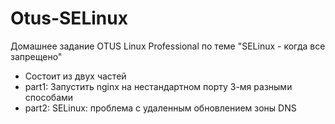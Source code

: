 # Otus-SELinux
Домашнее задание OTUS Linux Professional по теме "SELinux - когда все запрещено"

* Состоит из двух частей
* part1: Запустить nginx на нестандартном порту 3-мя разными способами
* part2: SELinux: проблема с удаленным обновлением зоны DNS
